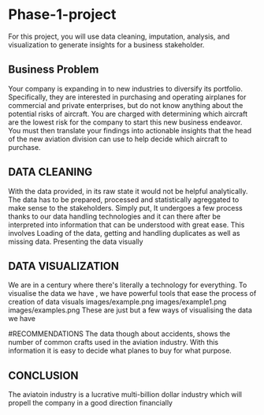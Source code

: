 # Phase-1-project
For this project, you will use data cleaning, imputation, analysis, and visualization to generate insights for a business stakeholder.
## Business Problem
Your company is expanding in to new industries to diversify its portfolio. Specifically, they are interested in purchasing and operating airplanes for commercial and private enterprises, but do not know anything about the potential risks of aircraft. You are charged with determining which aircraft are the lowest risk for the company to start this new business endeavor. You must then translate your findings into actionable insights that the head of the new aviation division can use to help decide which aircraft to purchase.
## DATA CLEANING
With the data provided, in its raw state it would not be helpful analytically. The data has to be prepared, processed and statistically agreggated to make sense to the stakeholders. 
Simply put, It undergoes a few process thanks to our data handling technologies and it can there after be interpreted into information that can be understood with great ease.
This involves Loading of the data, getting and handling duplicates as well as missing data. Presenting the data visually 
## DATA VISUALIZATION
We are in a century where there's literally a technology for everything. To visualise the data we have , we have powerful tools that ease the process of creation of data visuals images/example.png
images/example1.png
images/examples.png
These are just but a few ways of visualising the data we have

#RECOMMENDATIONS
The data though about accidents, shows the number of common crafts used in the aviation industry. With this information it is easy to decide what planes to buy for what purpose.

## CONCLUSION
The aviatoin industry is a lucrative multi-billion dollar industry which will propell the company in a good direction financially
